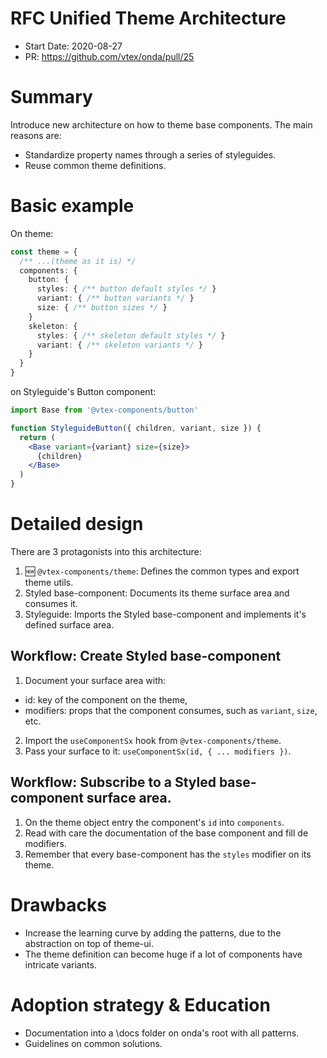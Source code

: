 # RFC Unified Theme Architecture

- Start Date: 2020-08-27
- PR: https://github.com/vtex/onda/pull/25

# Summary

Introduce new architecture on how to theme base components. The main reasons are:

- Standardize property names through a series of styleguides.
- Reuse common theme definitions.

# Basic example

On theme:

```ts
const theme = {
  /** ...(theme as it is) */
  components: {
    button: {
      styles: { /** button default styles */ }
      variant: { /** button variants */ }
      size: { /** button sizes */ }
    }
    skeleton: {
      styles: { /** skeleton default styles */ }
      variant: { /** skeleton variants */ }
    }
  }
}
```

on Styleguide's Button component:

```jsx
import Base from '@vtex-components/button'

function StyleguideButton({ children, variant, size }) {
  return (
    <Base variant={variant} size={size}>
      {children}
    </Base>
  )
}
```

# Detailed design

There are 3 protagonists into this architecture:

1. 🆕 `@vtex-components/theme`: Defines the common types and export theme utils.
2. Styled base-component: Documents its theme surface area and consumes it.
3. Styleguide: Imports the Styled base-component and implements it's defined surface area.

## Workflow: Create Styled base-component

1. Document your surface area with:

- id: key of the component on the theme,
- modifiers: props that the component consumes, such as `variant`, `size`, etc.

2. Import the `useComponentSx` hook from `@vtex-components/theme`.
3. Pass your surface to it: `useComponentSx(id, { ... modifiers })`.

## Workflow: Subscribe to a Styled base-component surface area.

1. On the theme object entry the component's `id` into `components`.
2. Read with care the documentation of the base component and fill de modifiers.
3. Remember that every base-component has the `styles` modifier on its theme.

# Drawbacks

- Increase the learning curve by adding the patterns, due to the abstraction on top of theme-ui.
- The theme definition can become huge if a lot of components have intricate variants.

# Adoption strategy & Education

- Documentation into a \docs folder on onda's root with all patterns.
- Guidelines on common solutions.
